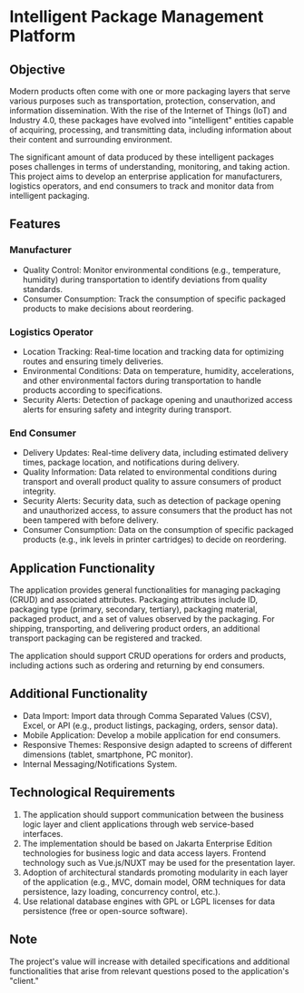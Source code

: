 # Intelligent Package Management Platform

## Objective

Modern products often come with one or more packaging layers that serve various purposes such as transportation, protection, conservation, and information dissemination. With the rise of the Internet of Things (IoT) and Industry 4.0, these packages have evolved into "intelligent" entities capable of acquiring, processing, and transmitting data, including information about their content and surrounding environment.

The significant amount of data produced by these intelligent packages poses challenges in terms of understanding, monitoring, and taking action. This project aims to develop an enterprise application for manufacturers, logistics operators, and end consumers to track and monitor data from intelligent packaging.

## Features

### Manufacturer

- Quality Control: Monitor environmental conditions (e.g., temperature, humidity) during transportation to identify deviations from quality standards.
- Consumer Consumption: Track the consumption of specific packaged products to make decisions about reordering.

### Logistics Operator

- Location Tracking: Real-time location and tracking data for optimizing routes and ensuring timely deliveries.
- Environmental Conditions: Data on temperature, humidity, accelerations, and other environmental factors during transportation to handle products according to specifications.
- Security Alerts: Detection of package opening and unauthorized access alerts for ensuring safety and integrity during transport.

### End Consumer

- Delivery Updates: Real-time delivery data, including estimated delivery times, package location, and notifications during delivery.
- Quality Information: Data related to environmental conditions during transport and overall product quality to assure consumers of product integrity.
- Security Alerts: Security data, such as detection of package opening and unauthorized access, to assure consumers that the product has not been tampered with before delivery.
- Consumer Consumption: Data on the consumption of specific packaged products (e.g., ink levels in printer cartridges) to decide on reordering.

## Application Functionality

The application provides general functionalities for managing packaging (CRUD) and associated attributes. Packaging attributes include ID, packaging type (primary, secondary, tertiary), packaging material, packaged product, and a set of values observed by the packaging. For shipping, transporting, and delivering product orders, an additional transport packaging can be registered and tracked.

The application should support CRUD operations for orders and products, including actions such as ordering and returning by end consumers.

## Additional Functionality

- Data Import: Import data through Comma Separated Values (CSV), Excel, or API (e.g., product listings, packaging, orders, sensor data).
- Mobile Application: Develop a mobile application for end consumers.
- Responsive Themes: Responsive design adapted to screens of different dimensions (tablet, smartphone, PC monitor).
- Internal Messaging/Notifications System.

## Technological Requirements

1. The application should support communication between the business logic layer and client applications through web service-based interfaces.
2. The implementation should be based on Jakarta Enterprise Edition technologies for business logic and data access layers. Frontend technology such as Vue.js/NUXT may be used for the presentation layer.
3. Adoption of architectural standards promoting modularity in each layer of the application (e.g., MVC, domain model, ORM techniques for data persistence, lazy loading, concurrency control, etc.).
4. Use relational database engines with GPL or LGPL licenses for data persistence (free or open-source software).

## Note

The project's value will increase with detailed specifications and additional functionalities that arise from relevant questions posed to the application's "client."
